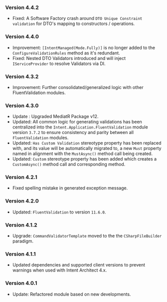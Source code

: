 ### Version 4.4.2

- Fixed: A Software Factory crash around `DTO Unique Constraint validation` for DTO's mapping to constructors / operations.

### Version 4.4.0

- Improvement: `[IntentManaged(Mode.Fully)]` is no longer added to the `ConfigureValidationRules` method as it's redundant.
- Fixed: Nested DTO Validators introduced and will inject `IServiceProvider` to resolve Validators via DI.

### Version 4.3.2

- Improvement: Further consolidated/generalized logic with other FluentValidation modules.

### Version 4.3.0

- Update : Upgraded MediatR Package v12.
- Updated: All common logic for generating validations has been centralized into the `Intent.Application.FluentValidation` module version `3.7.2` to ensure consistency and parity between all `FluentValidation` modules.
- Updated: `Has Custom Validation` stereotype property has been replaced with, and its value will be automatically migrated to, a new `Must` property named in alignment with the `MustAsync()` method call being created.
- Updated: `Custom` stereotype property has been added which creates a `CustomAsync()` method call and corresponding method.

### Version 4.2.1

- Fixed spelling mistake in generated exception message.

### Version 4.2.0

- Updated: `FluentValidation` to version `11.6.0`.

### Version 4.1.2

- Upgrade: `CommandValidatorTemplate` moved to the the `CSharpFileBuilder` paradigm.

### Version 4.1.1

- Updated dependencies and supported client versions to prevent warnings when used with Intent Architect 4.x.

### Version 4.0.1

- Update: Refactored module based on new developments.
